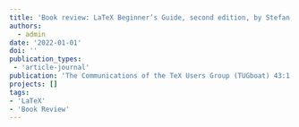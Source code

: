 ```yaml
---
title: 'Book review: LaTeX Beginner’s Guide, second edition, by Stefan Kottwitz'
authors:
  - admin
date: '2022-01-01'
doi: ''
publication_types:
 - 'article-journal'
publication: 'The Communications of the TeX Users Group (TUGboat) 43:1'
projects: []
tags:
- 'LaTeX'
- 'Book Review'
---
```

